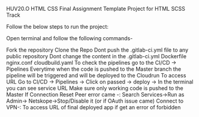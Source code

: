 HUV20.O HTML CSS Final Assignment
Template Project for HTML SCSS Track

Follow the below steps to run the project:

Open terminal and follow the following commands-

Fork the repository
Clone the Repo
Dont push the .gitlab-ci.yml file to any public repository
Dont change the content in the .gitlab-ci.yml Dockerfile nginx.conf cloudbuild.yaml
To check the pipelines go to the CI/CD -> Pipelines
Everytime when the code is pushed to the Master branch the pipeline will be triggered and will be deployed to the Cloudrun
To access URL Go to CI/CD -> Pipelines -> Click on passed -> deploy -> In the terminal you can see service URL
Make sure only working code is pushed to the Master
If Connection Reset Peer error came -: Search Services->Run as Admin-> Netskope->Stop/Disable it (or if OAuth issue came)
Connect to VPN-: To access URL of final deployed app if get an error of forbidden